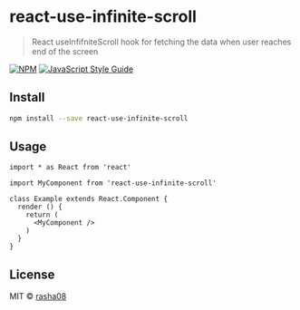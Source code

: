 # react-use-infinite-scroll

> React useInfifniteScroll hook for fetching the data when user reaches end of the screen

[![NPM](https://img.shields.io/npm/v/react-use-infinite-scroll.svg)](https://www.npmjs.com/package/react-use-infinite-scroll) [![JavaScript Style Guide](https://img.shields.io/badge/code_style-standard-brightgreen.svg)](https://standardjs.com)

## Install

```bash
npm install --save react-use-infinite-scroll
```

## Usage

```tsx
import * as React from 'react'

import MyComponent from 'react-use-infinite-scroll'

class Example extends React.Component {
  render () {
    return (
      <MyComponent />
    )
  }
}
```

## License

MIT © [rasha08](https://github.com/rasha08)
